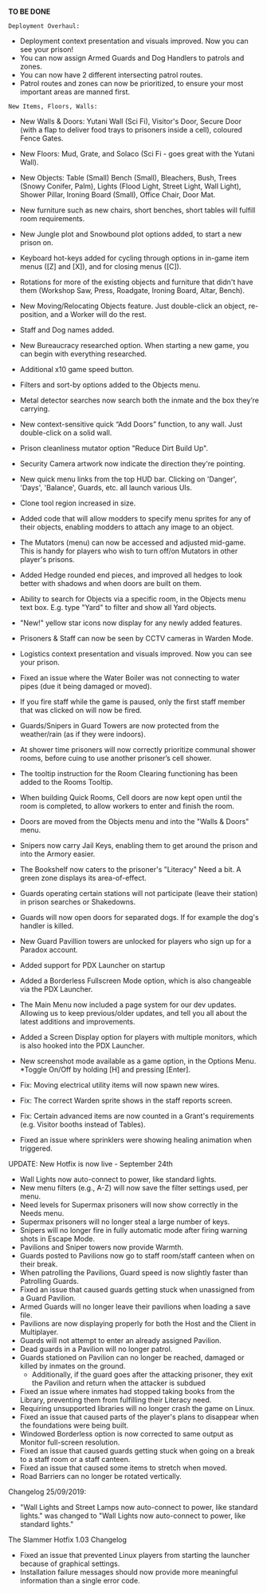 **TO BE DONE**

    Deployment Overhaul:
   * Deployment context presentation and visuals improved. Now you can see your prison!
   * You can now assign Armed Guards and Dog Handlers to patrols and zones.
   * You can now have 2 different intersecting patrol routes.
   * Patrol routes and zones can now be prioritized, to ensure your most important areas are manned first.
    
    New Items, Floors, Walls:
   * New Walls & Doors: Yutani Wall (Sci Fi), Visitor's Door, Secure Door (with a flap to deliver food trays to prisoners inside a cell), coloured Fence Gates.
   * New Floors: Mud, Grate, and Solaco (Sci Fi - goes great with the Yutani Wall).
   * New Objects: Table (Small) Bench (Small), Bleachers, Bush, Trees (Snowy Conifer, Palm), Lights (Flood Light, Street Light, Wall Light), Shower Pillar, Ironing Board (Small), Office Chair, Door Mat.
   * New furniture such as new chairs, short benches, short tables will fulfill room requirements.
   * New Jungle plot and Snowbound plot options added, to start a new prison on.
   * Keyboard hot-keys added for cycling through options in in-game item menus ([Z] and [X]), and for closing menus ([C]).
   * Rotations for more of the existing objects and furniture that didn't have them (Workshop Saw, Press, Roadgate, Ironing Board, Altar, Bench).
   * New Moving/Relocating Objects feature. Just double-click an object, re-position, and a Worker will do the rest.
   * Staff and Dog names added.
   * New Bureaucracy researched option. When starting a new game, you can begin with everything researched.
   * Additional x10 game speed button.
   * Filters and sort-by options added to the Objects menu.
   * Metal detector searches now search both the inmate and the box they’re carrying.
   * New context-sensitive quick “Add Doors” function, to any wall. Just double-click on a solid wall.
   * Prison cleanliness mutator option "Reduce Dirt Build Up".
   * Security Camera artwork now indicate the direction they're pointing.
   * New quick menu links from the top HUD bar. Clicking on 'Danger', 'Days', 'Balance', Guards, etc. all launch various UIs.
   * Clone tool region increased in size.
   * Added code that will allow modders to specify menu sprites for any of their objects, enabling modders to attach any image to an object.
   * The Mutators (menu) can now be accessed and adjusted mid-game. This is handy for players who wish to turn off/on Mutators in other player's prisons.
   * Added Hedge rounded end pieces, and improved all hedges to look better with shadows and when doors are built on them.
   * Ability to search for Objects via a specific room, in the Objects menu text box. E.g. type "Yard" to filter and show all Yard objects.
   * "New!" yellow star icons now display for any newly added features.
   * Prisoners & Staff can now be seen by CCTV cameras in Warden Mode.
   * Logistics context presentation and visuals improved. Now you can see your prison.
   * Fixed an issue where the Water Boiler was not connecting to water pipes (due it being damaged or moved).
   * If you fire staff while the game is paused, only the first staff member that was clicked on will now be fired.
   * Guards/Snipers in Guard Towers are now protected from the weather/rain (as if they were indoors).
   * At shower time prisoners will now correctly prioritize communal shower rooms, before cuing to use another prisoner’s cell shower.
   * The tooltip instruction for the Room Clearing functioning has been added to the Rooms Tooltip.
   * When building Quick Rooms, Cell doors are now kept open until the room is completed, to allow workers to enter and finish the room.
   * Doors are moved from the Objects menu and into the "Walls & Doors" menu.
   * Snipers now carry Jail Keys, enabling them to get around the prison and into the Armory easier.
   * The Bookshelf now caters to the prisoner's "Literacy" Need a bit. A green zone displays its area-of-effect.
   * Guards operating certain stations will not participate (leave their station) in prison searches or Shakedowns.
   * Guards will now open doors for separated dogs. If for example the dog's handler is killed.
   * New Guard Pavillion towers are unlocked for players who sign up for a Paradox account.
   * Added support for PDX Launcher on startup
   * Added a Borderless Fullscreen Mode option, which is also changeable via the PDX Launcher.
   * The Main Menu now included a page system for our dev updates. Allowing us to keep previous/older updates, and tell you all about the latest additions and improvements.
   * Added a Screen Display option for players with multiple monitors, which is also hooked into the PDX Launcher.
   * New screenshot mode available as a game option, in the Options Menu. 
     *Toggle On/Off by holding [H] and pressing [Enter].
   
   * Fix: Moving electrical utility items will now spawn new wires.
   * Fix: The correct Warden sprite shows in the staff reports screen.
   * Fix: Certain advanced items are now counted in a Grant's requirements (e.g. Visitor booths instead of Tables).
   * Fixed an issue where sprinklers were showing healing animation when triggered.

UPDATE: New Hotfix is now live - September 24th

   * Wall Lights now auto-connect to power, like standard lights.
   * New menu filters (e.g., A-Z) will now save the filter settings used, per menu.
   * Need levels for Supermax prisoners will now show correctly in the Needs menu.
   * Supermax prisoners will no longer steal a large number of keys.
   * Snipers will no longer fire in fully automatic mode after firing warning shots in Escape Mode.
   * Pavilions and Sniper towers now provide Warmth.
   * Guards posted to Pavilions now go to staff room/staff canteen when on their break.
   * When patrolling the Pavilions, Guard speed is now slightly faster than Patrolling Guards.
   * Fixed an issue that caused guards getting stuck when unassigned from a Guard Pavilion.
   * Armed Guards will no longer leave their pavilions when loading a save file.
   * Pavilions are now displaying properly for both the Host and the Client in Multiplayer.
   * Guards will not attempt to enter an already assigned Pavilion.
   * Dead guards in a Pavilion will no longer patrol.
   * Guards stationed on Pavilion can no longer be reached, damaged or killed by inmates on the ground. 
     * Additionally, if the guard goes after the attacking prisoner, they exit the Pavilion and return when the attacker is subdued
   * Fixed an issue where inmates had stopped taking books from the Library, preventing them from fulfilling their Literacy need.
   * Requiring unsupported libraries will no longer crash the game on Linux.
   * Fixed an issue that caused parts of the player's plans to disappear when the foundations were being built.
   * Windowed Borderless option is now corrected to same output as Monitor full-screen resolution.
   * Fixed an issue that caused guards getting stuck when going on a break to a staff room or a staff canteen.
   * Fixed an issue that caused some items to stretch when moved.
   * Road Barriers can no longer be rotated vertically.

Changelog 25/09/2019:

   * "Wall Lights and Street Lamps now auto-connect to power, like standard lights." was changed to "Wall Lights now auto-connect to power, like standard lights."


The Slammer Hotfix 1.03 Changelog

   * Fixed an issue that prevented Linux players from starting the launcher because of graphical settings.
   * Installation failure messages should now provide more meaningful information than a single error code.
